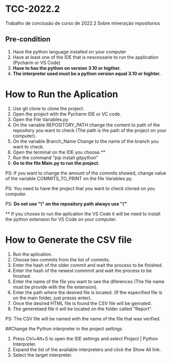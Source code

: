 # TCC-2022.2
Trabalho de conclusão de curso de 2022.2 Sobre mineração repositorios

## Pre-condition
1. Have the python language installed on your computer
2. Have at least one of the IDE that is nescessarie to run the application (Pycharm or VS Code)
3. **Have to has the python on version 3.10 or higther.**
4. **The interpreter used must be a python version equal 3.10 or highter.**

# How to Run the Aplication
1. Use git clone to clone the project.
2. Open the project with the Pycharm IDE or VC code.
3. Open the File Variables.py
4. On the variable REPOSITORY_PATH change the content to path of the repository you want to check (The path is the path of the project on your computer).
5. On the variable Branch_Name Change to the name of the branch you want to check.
6. Open the terminal on the IDE you choose.**
7. Run the command "pip install gitpython"
8. **Go to the file Main.py to run the project.**

PS: If you want to change the amount of the commits showed, change value of the variable COMMITS_TO_PRINT on the file Variables.py.

PS: You need to have the project that you want to check cloned on you computer.

PS: **Do not use "\\" on the repository path always use "/"**

** If you choose to run the aplication the VS Code it will be need to install the python extension for VS Code on your computer.

# How to Generate the CSV file
1. Run the aplication.
2. Choose two commits from the list of commits.
3. Enter the hash of the older commit and wait the process to be finished.
4. Enter the hash of the newest commmit and wait the process to be finished.
5. Enter the name of the file you want to see the diferences (The file name must be provide with the file extension).
6. Enter the path where the desired file is located. (If the especified file is on the main folder, just presss enter).
7. Once the desired HTML file is found the CSV file will be genrated.
8. The generetaed file it will be located on the folder called "Report".

PS: The CSV file will be named with the name of the file that was verified.

##Change the Python interpreter in the project settings
1. Press Ctrl+Alt+S to open the IDE settings and select Project <project name> | Python Interpreter.
2. Expand the list of the available interpreters and click the Show All link.
3. Select the target interpreter.
